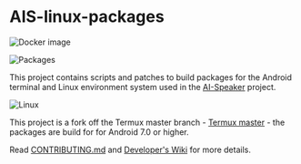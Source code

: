 # AIS-linux-packages

![Docker image](https://github.com/sviete/AIS-linux-packages/workflows/Docker%20image/badge.svg)

![Packages](https://github.com/sviete/AIS-linux-packages/workflows/Packages/badge.svg)

This project contains scripts and patches to build packages for the Android terminal and Linux environment system used in the [AI-Speaker](https://www.ai-speaker.com) project.

![Linux](https://upload.wikimedia.org/wikipedia/commons/thumb/3/35/Tux.svg/1200px-Tux.svg.png)

This project is a fork off the Termux master branch - [Termux master](https://github.com/termux/termux-packages/tree/master) - the packages are build for for Android 7.0 or higher.


Read [CONTRIBUTING.md](/CONTRIBUTING.md) and [Developer's Wiki](https://github.com/termux/termux-packages/wiki) for more details.
